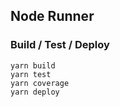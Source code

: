 ## Node Runner


### Build / Test / Deploy

```shell
yarn build
yarn test
yarn coverage
yarn deploy
```